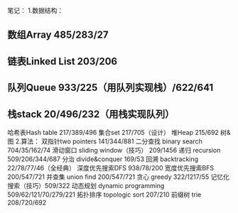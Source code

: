 笔记：
1.数据结构：
## 数组Array 485/283/27 
## 链表Linked List 203/206
## 队列Queue 933/225（用队列实现栈）/622/641

## 栈stack 20/496/232（用栈实现队列）

哈希表Hash table 217/389/496
集合set 217/705（设计）
堆Heap 215/692
树&图
2.算法：
双指针two pointers 141/344/881
二分查找 binary search 704/35/162/74
滑动窗口 sliding window（技巧） 209/1456
递归 recursion 509/206/344/687
分治 divide&conquer 169/53
回溯 backtracking 22/78/77/46（全经典）
深度优先搜索DFS 938/78/200
宽度优先搜索BFS 200/547/721
并查集 union find 200/547/721
贪心 greedy 322/1217/55
记忆化搜索（技巧）509/322
动态规划 dynamic programming 509/62/121/70/279/221
拓扑排序 topologic sort 207/210
前缀树 trie 208/720/692